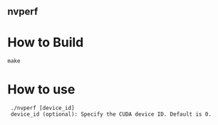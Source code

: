 ## nvperf

# How to Build
```
make
```

# How to use
```
 ./nvperf [device_id]
 device_id (optional): Specify the CUDA device ID. Default is 0.
```
